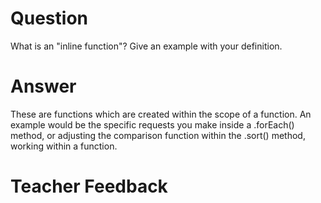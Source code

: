 # Question

What is an "inline function"? Give an example with your definition.

# Answer

These are functions which are created within the scope of a function. An example would be the specific requests you make inside a .forEach() method, or adjusting the comparison function within the .sort() method, working within a function.

# Teacher Feedback
